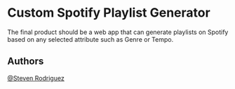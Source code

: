 # **Custom Spotify Playlist Generator**
The final product should be a web app that can generate playlists on Spotify based on any selected attribute such as Genre or Tempo.

## Authors
[@Steven Rodriguez](https://github.com/StevenRodriguez94)
